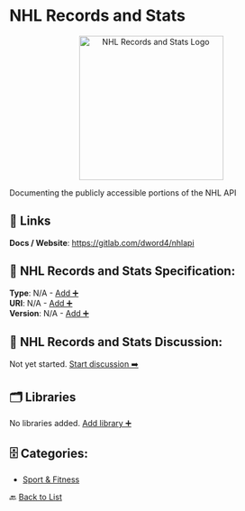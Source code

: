 # NHL Records and Stats
<p align="center">
    <img width="256" src="https://raw.githubusercontent.com/apis-list/apis-list/main/apis/nhl-records-and-stats/logo_256x256.png" alt="NHL Records and Stats Logo"/>
</p>
Documenting the publicly accessible portions of the NHL API

##  🔗 Links
**Docs / Website**: https://gitlab.com/dword4/nhlapi

## 🧬 NHL Records and Stats Specification:
**Type**: N/A - [Add ➕](https://github.com/apis-list/apis-list/edit/main/apis.yaml#L12987)  
**URI**: N/A - [Add ➕](https://github.com/apis-list/apis-list/edit/main/apis.yaml#L12987)  
**Version**: N/A - [Add ➕](https://github.com/apis-list/apis-list/edit/main/apis.yaml#L12987)

## 💬 NHL Records and Stats Discussion:
Not yet started. [Start discussion ➡️](https://github.com/apis-list/apis-list/discussions/new)

## 🗂️ Libraries

No libraries added. [Add library ➕](https://github.com/apis-list/apis-list/edit/main/apis.yaml#L12987)    


## 🗄️ Categories:
- [Sport & Fitness](https://github.com/apis-list/apis-list#sport--fitness-)

🔙  [Back to List](https://github.com/apis-list/apis-list)
